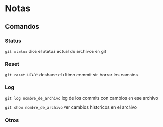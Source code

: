 # Notas

## Comandos

### Status

```git status``` dice el status actual de archivos en git

### Reset

```git reset HEAD^``` deshace el ultimo commit sin borrar los cambios

### Log

```git log nombre_de_archivo``` log de los commits con cambios en ese archivo

```git show nombre_de_archivo``` ver cambios historicos en el archivo

### Otros
